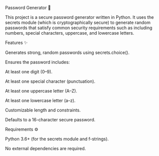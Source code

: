 Password Generator 🔑

This project is a secure password generator written in Python. It uses the secrets module (which is cryptographically secure) to generate random passwords that satisfy common security requirements such as including numbers, special characters, uppercase, and lowercase letters.

Features ✨

Generates strong, random passwords using secrets.choice().

Ensures the password includes:

At least one digit (0–9).

At least one special character (punctuation).

At least one uppercase letter (A–Z).

At least one lowercase letter (a–z).

Customizable length and constraints.

Defaults to a 16-character secure password.

Requirements ⚙️

Python 3.6+ (for the secrets module and f-strings).

No external dependencies are required.
